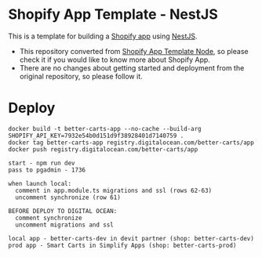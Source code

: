 # Shopify App Template - NestJS

This is a template for building a [Shopify app](https://shopify.dev/apps/getting-started) using [NestJS](https://nestjs.com/).

- This repository converted from
  [Shopify App Template Node](https://github.com/Shopify/shopify-app-template-node), so please check it if you would like to know more about Shopify App.
- There are no changes about getting started and deployment from the original repository, so please follow it.

# Deploy

```shell
docker build -t better-carts-app --no-cache --build-arg SHOPIFY_API_KEY=7932e54b0d151d9f38928401d7140759 .
docker tag better-carts-app registry.digitalocean.com/better-carts/app
docker push registry.digitalocean.com/better-carts/app
```

```
start - npm run dev
pass to pgadmin - 1736

when launch local: 
  comment in app.module.ts migrations and ssl (rows 62-63)
  uncomment synchronize (row 61)

BEFORE DEPLOY TO DIGITAL OCEAN:
  comment synchronize
  uncomment migrations and ssl

local app - better-carts-dev in devit partner (shop: better-carts-dev)
prod app - Smart Carts in Simplify Apps (shop: better-carts-prod)
```
